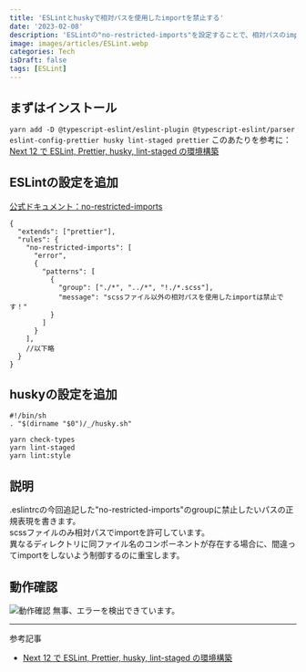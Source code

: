 ```yaml
---
title: 'ESLintとhuskyで相対パスを使用したimportを禁止する'
date: '2023-02-08'
description: 'ESLintの"no-restricted-imports"を設定することで、相対パスのimportを禁止する方法を解説。また、commit時にhuskyがチェックを行います。'
image: images/articles/ESLint.webp
categories: Tech
isDraft: false
tags: [ESLint]
---
```


## まずはインストール

`yarn add -D @typescript-eslint/eslint-plugin @typescript-eslint/parser eslint-config-prettier husky lint-staged prettier`
このあたりを参考に：[Next 12 で ESLint, Prettier, husky, lint-staged の環境構築](https://www.gaji.jp/blog/2021/12/16/8810/)

## ESLintの設定を追加

[公式ドキュメント：no-restricted-imports](https://eslint.org/docs/latest/rules/no-restricted-imports)

```text:.eslintrc
{
  "extends": ["prettier"],
  "rules": {
    "no-restricted-imports": [
      "error",
      {
        "patterns": [
          {
            "group": ["./*", "../*", "!./*.scss"],
            "message": "scssファイル以外の相対パスを使用したimportは禁止です！"
          }
        ]
      }
    ],
    //以下略
  }
}
```

## huskyの設定を追加

```text:.husky/pre-commit
#!/bin/sh
. "$(dirname "$0")/_/husky.sh"

yarn check-types
yarn lint-staged
yarn lint:style
```

## 説明
.eslintrcの今回追記した"no-restricted-imports"のgroupに禁止したいパスの正規表現を書きます。  
scssファイルのみ相対パスでimportを許可しています。  
異なるディレクトリに同ファイル名のコンポーネントが存在する場合に、間違ってimportをしないよう制御するのに重宝します。

## 動作確認
![動作確認](/images/posts/disallow-relative-path.webp)
無事、エラーを検出できています。


---
参考記事
- [Next 12 で ESLint, Prettier, husky, lint-staged の環境構築](https://www.gaji.jp/blog/2021/12/16/8810/)
